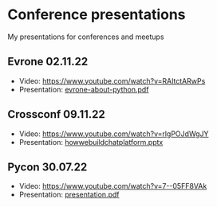 # Conference presentations
My presentations for conferences and meetups

## Evrone 02.11.22
* Video: https://www.youtube.com/watch?v=RAItctARwPs
* Presentation: [evrone-about-python.pdf](./evrone-02.11.22/evrone-about-python.pdf)


## Crossconf 09.11.22
* Video: https://www.youtube.com/watch?v=rlgPOJdWgJY
* Presentation: [howwebuildchatplatform.pptx](./crossconf-09.09.22/howwebuildchatplatform.pptx)

## Pycon 30.07.22
* Video: https://www.youtube.com/watch?v=7--05FF8VAk
* Presentation: [presentation.pdf](./pycon-30.07.22/presentation.pdf)
